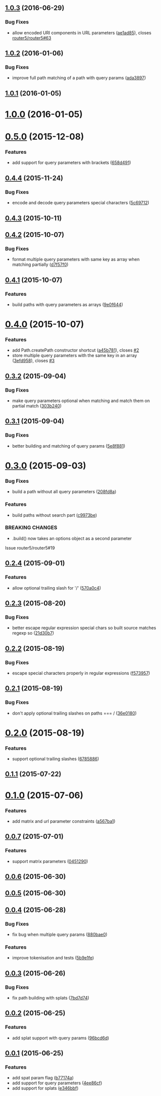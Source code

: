 <a name="1.0.3"></a>
## [1.0.3](https://github.com/troch/path-parser/compare/v1.0.2...v1.0.3) (2016-06-29)


### Bug Fixes

* allow encoded URI components in URL parameters ([ae1ad85](https://github.com/troch/path-parser/commit/ae1ad85)), closes [router5/router5#63](https://github.com/router5/router5/issues/63)



<a name="1.0.2"></a>
## [1.0.2](https://github.com/troch/path-parser/compare/v1.0.1...v1.0.2) (2016-01-06)


### Bug Fixes

* improve full path matching of a path with query params ([ada3897](https://github.com/troch/path-parser/commit/ada3897))



<a name="1.0.1"></a>
## [1.0.1](https://github.com/troch/path-parser/compare/v1.0.0...v1.0.1) (2016-01-05)




<a name="1.0.0"></a>
# [1.0.0](https://github.com/troch/path-parser/compare/v0.5.0...v1.0.0) (2016-01-05)




<a name="0.5.0"></a>
# [0.5.0](https://github.com/troch/path-parser/compare/v0.4.4...v0.5.0) (2015-12-08)


### Features

* add support for query parameters with brackets ([658d491](https://github.com/troch/path-parser/commit/658d491))



<a name="0.4.4"></a>
## [0.4.4](https://github.com/troch/path-parser/compare/v0.4.3...v0.4.4) (2015-11-24)


### Bug Fixes

* encode and decode query parameters special characters ([5c69712](https://github.com/troch/path-parser/commit/5c69712))



<a name="0.4.3"></a>
## [0.4.3](https://github.com/troch/path-parser/compare/v0.4.2...v0.4.3) (2015-10-11)




<a name="0.4.2"></a>
## [0.4.2](https://github.com/troch/path-parser/compare/v0.4.1...v0.4.2) (2015-10-07)


### Bug Fixes

* format multiple query parameters with same key as array when matching partially ([d7f57f0](https://github.com/troch/path-parser/commit/d7f57f0))



<a name="0.4.1"></a>
## [0.4.1](https://github.com/troch/path-parser/compare/v0.4.0...v0.4.1) (2015-10-07)


### Features

* build paths with query parameters as arrays ([9e0f644](https://github.com/troch/path-parser/commit/9e0f644))



<a name="0.4.0"></a>
# [0.4.0](https://github.com/troch/path-parser/compare/v0.3.2...v0.4.0) (2015-10-07)


### Features

* add Path.createPath constructor shortcut ([a45b781](https://github.com/troch/path-parser/commit/a45b781)), closes [#2](https://github.com/troch/path-parser/issues/2)
* store multiple query parameters with the same key in an array ([3efd958](https://github.com/troch/path-parser/commit/3efd958)), closes [#3](https://github.com/troch/path-parser/issues/3)



<a name="0.3.2"></a>
## [0.3.2](https://github.com/troch/path-parser/compare/v0.3.1...v0.3.2) (2015-09-04)


### Bug Fixes

* make query parameters optional when matching and match them on partial match ([303b240](https://github.com/troch/path-parser/commit/303b240))



<a name="0.3.1"></a>
## [0.3.1](https://github.com/troch/path-parser/compare/v0.3.0...v0.3.1) (2015-09-04)


### Bug Fixes

* better building and matching of query params ([5e8f881](https://github.com/troch/path-parser/commit/5e8f881))



<a name="0.3.0"></a>
# [0.3.0](https://github.com/troch/path-parser/compare/v0.2.4...v0.3.0) (2015-09-03)


### Bug Fixes

* build a path without all query parameters ([208fd8a](https://github.com/troch/path-parser/commit/208fd8a))

### Features

* build paths without search part ([c9973be](https://github.com/troch/path-parser/commit/c9973be))


### BREAKING CHANGES

* .build() now takes an options object as a second parameter

Issue router5/router5#19



<a name="0.2.4"></a>
## [0.2.4](https://github.com/troch/path-parser/compare/v0.2.3...v0.2.4) (2015-09-01)


### Features

* allow optional trailing slash for '/' ([570a0c4](https://github.com/troch/path-parser/commit/570a0c4))



<a name="0.2.3"></a>
## [0.2.3](https://github.com/troch/path-parser/compare/v0.2.2...v0.2.3) (2015-08-20)


### Bug Fixes

* better escape regular expression special chars so built source matches regexp so ([21d30b7](https://github.com/troch/path-parser/commit/21d30b7))



<a name="0.2.2"></a>
## [0.2.2](https://github.com/troch/path-parser/compare/v0.2.1...v0.2.2) (2015-08-19)


### Bug Fixes

* escape special characters properly in regular expressions ([f573957](https://github.com/troch/path-parser/commit/f573957))



<a name="0.2.1"></a>
## [0.2.1](https://github.com/troch/path-parser/compare/v0.2.0...v0.2.1) (2015-08-19)


### Bug Fixes

* don't apply optional trailing slashes on paths === / ([36e0180](https://github.com/troch/path-parser/commit/36e0180))



<a name="0.2.0"></a>
# [0.2.0](https://github.com/troch/path-parser/compare/v0.1.1...v0.2.0) (2015-08-19)


### Features

* support optional trailing slashes ([6785886](https://github.com/troch/path-parser/commit/6785886))



<a name="0.1.1"></a>
## [0.1.1](https://github.com/troch/path-parser/compare/v0.1.0...v0.1.1) (2015-07-22)




<a name="0.1.0"></a>
# [0.1.0](https://github.com/troch/path-parser/compare/v0.0.7...v0.1.0) (2015-07-06)


### Features

* add matrix and url parameter constraints ([a567ba1](https://github.com/troch/path-parser/commit/a567ba1))



<a name="0.0.7"></a>
## [0.0.7](https://github.com/troch/path-parser/compare/v0.0.6...v0.0.7) (2015-07-01)


### Features

* support matrix parameters ([0451290](https://github.com/troch/path-parser/commit/0451290))



<a name="0.0.6"></a>
## [0.0.6](https://github.com/troch/path-parser/compare/v0.0.5...v0.0.6) (2015-06-30)




<a name="0.0.5"></a>
## [0.0.5](https://github.com/troch/path-parser/compare/v0.0.4...v0.0.5) (2015-06-30)




<a name="0.0.4"></a>
## [0.0.4](https://github.com/troch/path-parser/compare/v0.0.3...v0.0.4) (2015-06-28)


### Bug Fixes

* fix bug when multiple query params ([880bae0](https://github.com/troch/path-parser/commit/880bae0))

### Features

* improve tokenisation and tests ([5b9e1fe](https://github.com/troch/path-parser/commit/5b9e1fe))



<a name="0.0.3"></a>
## [0.0.3](https://github.com/troch/path-parser/compare/v0.0.2...v0.0.3) (2015-06-26)


### Bug Fixes

* fix path building with splats ([7bd7d74](https://github.com/troch/path-parser/commit/7bd7d74))



<a name="0.0.2"></a>
## [0.0.2](https://github.com/troch/path-parser/compare/v0.0.1...v0.0.2) (2015-06-25)


### Features

* add splat support with query params ([96bcd6d](https://github.com/troch/path-parser/commit/96bcd6d))



<a name="0.0.1"></a>
## [0.0.1](https://github.com/troch/path-parser/compare/4ee86cf...v0.0.1) (2015-06-25)


### Features

* add spat param flag ([b77174a](https://github.com/troch/path-parser/commit/b77174a))
* add support for query parameters ([4ee86cf](https://github.com/troch/path-parser/commit/4ee86cf))
* add support for splats ([e346bbf](https://github.com/troch/path-parser/commit/e346bbf))



